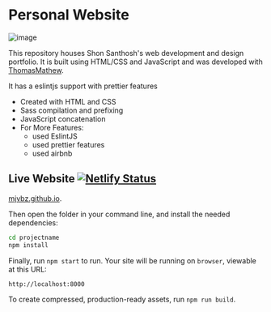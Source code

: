 
# Personal Website

![image](https://github.com/mjvbz/mjvbz.github.io/blob/master/__aditional/Images/IMG_20211129_120504_482.jpg)

This repository houses Shon Santhosh's web development and design portfolio. It is built using HTML/CSS and JavaScript and was developed with  [ThomasMathew](https://github.com/TomsMater).

It has a eslintjs support with prettier features

- Created with HTML and CSS
- Sass compilation and prefixing
- JavaScript concatenation
- For More Features:
  - used EslintJS
  - used prettier features
  - used airbnb 

## Live Website [![Netlify Status](https://api.netlify.com/api/v1/badges/a47598b9-6c2e-40a1-b646-a5f3334db8d7/deploy-status)](https://app.netlify.com/sites/itsmeshon/deploys)

<a href="https://mjvbz.github.io">mjvbz.github.io</a>.

Then open the folder in your command line, and install the needed dependencies:

```bash
cd projectname
npm install
```

Finally, run `npm start` to run. Your site will be running on `browser`, viewable at this URL:

```
http://localhost:8000
```

To create compressed, production-ready assets, run `npm run build`.
  
